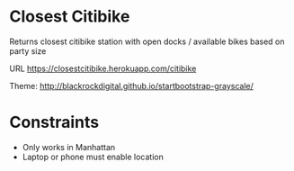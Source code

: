 # Closest Citibike
Returns closest citibike station with open docks / available bikes based on party size

URL https://closestcitibike.herokuapp.com/citibike

Theme: http://blackrockdigital.github.io/startbootstrap-grayscale/

# Constraints
 * Only works in Manhattan
 * Laptop or phone must enable location
